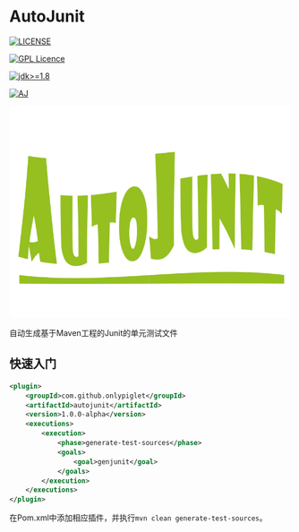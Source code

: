 # AutoJunit

[![LICENSE](https://img.shields.io/badge/license-Anti%20996-blue.svg?style=flat-square)](https://github.com/996icu/996.ICU/blob/master/LICENSE)

[![GPL Licence](https://badges.frapsoft.com/os/gpl/gpl.svg?v=103)](https://opensource.org/licenses/GPL-3.0/)

[![jdk>=1.8](https://img.shields.io/badge/jdk-%3E%3D1.8-yellow.svg)](https://www.oracle.com/technetwork/java/javase/downloads/jdk8-downloads-2133151.html)

[![AJ](https://img.shields.io/badge/AJ-AutoJunit-orange)](https://github.com/OnlyPiglet/ajunit)

![AJ](./img/AJ.png)

自动生成基于Maven工程的Junit的单元测试文件

## 快速入门

```xml
<plugin>    
    <groupId>com.github.onlypiglet</groupId>
    <artifactId>autojunit</artifactId>
    <version>1.0.0-alpha</version>   
    <executions>        
        <execution>            
            <phase>generate-test-sources</phase>            
            <goals>                
                <goal>genjunit</goal>            
            </goals>        
        </execution>    
    </executions>
</plugin>
```

在Pom.xml中添加相应插件，并执行```mvn clean generate-test-sources```。



